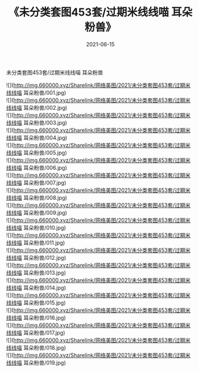 ﻿---
layout: post
title:  《未分类套图453套/过期米线线喵 耳朵粉兽》
date:   2021-06-15
img: http://img.660000.xyz/Sharelink/网络美图/2021/未分类套图453套/过期米线线喵 耳朵粉兽/000.jpg
categories: [美女, 清纯, 唯美]
---

未分类套图453套/过期米线线喵 耳朵粉兽

 ![](http://img.660000.xyz/Sharelink/网络美图/2021/未分类套图453套/过期米线线喵 耳朵粉兽/001.jpg) <br>![](http://img.660000.xyz/Sharelink/网络美图/2021/未分类套图453套/过期米线线喵 耳朵粉兽/002.jpg) <br>![](http://img.660000.xyz/Sharelink/网络美图/2021/未分类套图453套/过期米线线喵 耳朵粉兽/003.jpg) <br>![](http://img.660000.xyz/Sharelink/网络美图/2021/未分类套图453套/过期米线线喵 耳朵粉兽/004.jpg) <br>![](http://img.660000.xyz/Sharelink/网络美图/2021/未分类套图453套/过期米线线喵 耳朵粉兽/005.jpg) <br>![](http://img.660000.xyz/Sharelink/网络美图/2021/未分类套图453套/过期米线线喵 耳朵粉兽/006.jpg) <br>![](http://img.660000.xyz/Sharelink/网络美图/2021/未分类套图453套/过期米线线喵 耳朵粉兽/007.jpg) <br>![](http://img.660000.xyz/Sharelink/网络美图/2021/未分类套图453套/过期米线线喵 耳朵粉兽/008.jpg) <br>![](http://img.660000.xyz/Sharelink/网络美图/2021/未分类套图453套/过期米线线喵 耳朵粉兽/009.jpg) <br>![](http://img.660000.xyz/Sharelink/网络美图/2021/未分类套图453套/过期米线线喵 耳朵粉兽/010.jpg) <br>![](http://img.660000.xyz/Sharelink/网络美图/2021/未分类套图453套/过期米线线喵 耳朵粉兽/011.jpg) <br>![](http://img.660000.xyz/Sharelink/网络美图/2021/未分类套图453套/过期米线线喵 耳朵粉兽/012.jpg) <br>![](http://img.660000.xyz/Sharelink/网络美图/2021/未分类套图453套/过期米线线喵 耳朵粉兽/013.jpg) <br>![](http://img.660000.xyz/Sharelink/网络美图/2021/未分类套图453套/过期米线线喵 耳朵粉兽/014.jpg) <br>![](http://img.660000.xyz/Sharelink/网络美图/2021/未分类套图453套/过期米线线喵 耳朵粉兽/015.jpg) <br>![](http://img.660000.xyz/Sharelink/网络美图/2021/未分类套图453套/过期米线线喵 耳朵粉兽/016.jpg) <br>![](http://img.660000.xyz/Sharelink/网络美图/2021/未分类套图453套/过期米线线喵 耳朵粉兽/017.jpg) <br>![](http://img.660000.xyz/Sharelink/网络美图/2021/未分类套图453套/过期米线线喵 耳朵粉兽/018.jpg) <br>![](http://img.660000.xyz/Sharelink/网络美图/2021/未分类套图453套/过期米线线喵 耳朵粉兽/019.jpg) <br>